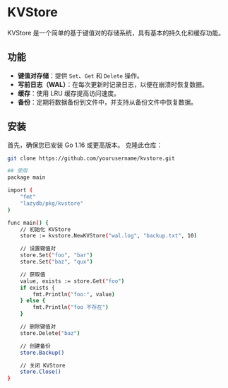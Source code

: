 # KVStoreKVStore 是一个简单的基于键值对的存储系统，具有基本的持久化和缓存功能。## 功能- **键值对存储**：提供 `Set`、`Get` 和 `Delete` 操作。- **写前日志（WAL）**：在每次更新时记录日志，以便在崩溃时恢复数据。- **缓存**：使用 LRU 缓存提高访问速度。- **备份**：定期将数据备份到文件中，并支持从备份文件中恢复数据。## 安装首先，确保您已安装 Go 1.16 或更高版本。克隆此仓库：```shgit clone https://github.com/yourusername/kvstore.git## 使用package mainimport (    "fmt"    "lazydb/pkg/kvstore")func main() {    // 初始化 KVStore    store := kvstore.NewKVStore("wal.log", "backup.txt", 10)    // 设置键值对    store.Set("foo", "bar")    store.Set("baz", "qux")    // 获取值    value, exists := store.Get("foo")    if exists {        fmt.Println("foo:", value)    } else {        fmt.Println("foo 不存在")    }    // 删除键值对    store.Delete("baz")    // 创建备份    store.Backup()    // 关闭 KVStore    store.Close()}